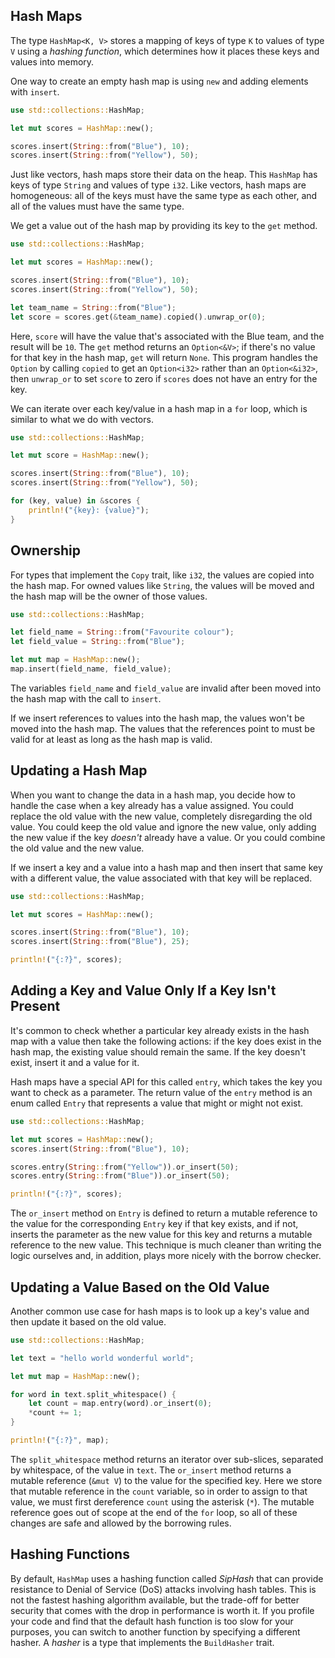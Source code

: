 ## Hash Maps

The type `HashMap<K, V>` stores a mapping of keys of type `K` to values of type
`V` using a _hashing function_, which determines how it places these keys and
values into memory.

One way to create an empty hash map is using `new` and adding elements with
`insert`.

```rust
use std::collections::HashMap;

let mut scores = HashMap::new();

scores.insert(String::from("Blue"), 10);
scores.insert(String::from("Yellow"), 50);
```

Just like vectors, hash maps store their data on the heap. This `HashMap` has
keys of type `String` and values of type `i32`. Like vectors, hash maps are
homogeneous: all of the keys must have the same type as each other, and all of
the values must have the same type.

We get a value out of the hash map by providing its key to the `get` method.

```rust
use std::collections::HashMap;

let mut scores = HashMap::new();

scores.insert(String::from("Blue"), 10);
scores.insert(String::from("Yellow"), 50);

let team_name = String::from("Blue");
let score = scores.get(&team_name).copied().unwrap_or(0);
```

Here, `score` will have the value that's associated with the Blue team, and the
result will be `10`. The `get` method returns an `Option<&V>`; if there's no
value for that key in the hash map, `get` will return `None`. This program
handles the `Option` by calling `copied` to get an `Option<i32>` rather than an
`Option<&i32>`, then `unwrap_or` to set `score` to zero if `scores` does not
have an entry for the key.

We can iterate over each key/value in a hash map in a `for` loop, which is
similar to what we do with vectors.

```rust
use std::collections::HashMap;

let mut score = HashMap::new();

scores.insert(String::from("Blue"), 10);
scores.insert(String::from("Yellow"), 50);

for (key, value) in &scores {
    println!("{key}: {value}");
}
```

## Ownership

For types that implement the `Copy` trait, like `i32`, the values are copied
into the hash map. For owned values like `String`, the values will be moved and
the hash map will be the owner of those values.

```rust
use std::collections::HashMap;

let field_name = String::from("Favourite colour");
let field_value = String::from("Blue");

let mut map = HashMap::new();
map.insert(field_name, field_value);
```

The variables `field_name` and `field_value` are invalid after been moved into
the hash map with the call to `insert`.

If we insert references to values into the hash map, the values won't be moved
into the hash map. The values that the references point to must be valid for at
least as long as the hash map is valid.

## Updating a Hash Map

When you want to change the data in a hash map, you decide how to handle the
case when a key already has a value assigned. You could replace the old value
with the new value, completely disregarding the old value. You could keep the
old value and ignore the new value, only adding the new value if the key
_doesn't_ already have a value. Or you could combine the old value and the new
value.

If we insert a key and a value into a hash map and then insert that same key
with a different value, the value associated with that key will be replaced.

```rust
use std::collections::HashMap;

let mut scores = HashMap::new();

scores.insert(String::from("Blue"), 10);
scores.insert(String::from("Blue"), 25);

println!("{:?}", scores);
```

## Adding a Key and Value Only If a Key Isn't Present

It's common to check whether a particular key already exists in the hash map
with a value then take the following actions: if the key does exist in the hash
map, the existing value should remain the same. If the key doesn't exist,
insert it and a value for it.

Hash maps have a special API for this called `entry`, which takes the key you
want to check as a parameter. The return value of the `entry` method is an enum
called `Entry` that represents a value that might or might not exist.

```rust
use std::collections::HashMap;

let mut scores = HashMap::new();
scores.insert(String::from("Blue"), 10);

scores.entry(String::from("Yellow")).or_insert(50);
scores.entry(String::from("Blue")).or_insert(50);

println!("{:?}", scores);
```

The `or_insert` method on `Entry` is defined to return a mutable reference to
the value for the corresponding `Entry` key if that key exists, and if not,
inserts the parameter as the new value for this key and returns a mutable
reference to the new value. This technique is much cleaner than writing the
logic ourselves and, in addition, plays more nicely with the borrow checker.

## Updating a Value Based on the Old Value

Another common use case for hash maps is to look up a key's value and then
update it based on the old value.

```rust
use std::collections::HashMap;

let text = "hello world wonderful world";

let mut map = HashMap::new();

for word in text.split_whitespace() {
    let count = map.entry(word).or_insert(0);
    *count += 1;
}

println!("{:?}", map);
```

The `split_whitespace` method returns an iterator over sub-slices, separated by
whitespace, of the value in `text`. The `or_insert` method returns a mutable
reference (`&mut V`) to the value for the specified key. Here we store that
mutable reference in the `count` variable, so in order to assign to that value,
we must first dereference `count` using the asterisk (`*`). The mutable
reference goes out of scope at the end of the `for` loop, so all of these
changes are safe and allowed by the borrowing rules.


## Hashing Functions

By default, `HashMap` uses a hashing function called _SipHash_ that can provide
resistance to Denial of Service (DoS) attacks involving hash tables. This is
not the fastest hashing algorithm available, but the trade-off for better
security that comes with the drop in performance is worth it. If you profile
your code and find that the default hash function is too slow for your
purposes, you can switch to another function by specifying a different hasher.
A _hasher_ is a type that implements the `BuildHasher` trait.
